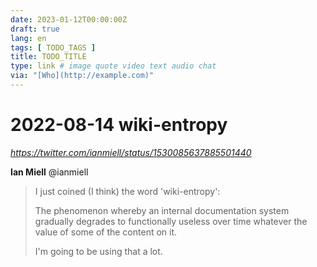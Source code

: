 ```yaml
---
date: 2023-01-12T00:00:00Z
draft: true
lang: en
tags: [ TODO_TAGS ]
title: TODO_TITLE
type: link # image quote video text audio chat
via: "[Who](http://example.com)"
---
```



# 2022-08-14 wiki-entropy


_https://twitter.com/ianmiell/status/1530085637885501440_

**Ian Miell** @ianmiell

> I just coined (I think) the word 'wiki-entropy':
> 
> The phenomenon whereby an internal documentation system gradually degrades to functionally useless over time whatever the value of some of the content on it.
> 
> I'm going to be using that a lot.

